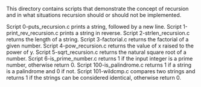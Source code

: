This directory contains scripts that demonstrate the concept of recursion and in what situations recursion should or should not be implemented.

Script 0-puts_recursion.c prints a string, followed by a new line.
Script 1-print_rev_recursion.c prints a string in reverse.
Script 2-strlen_recursion.c returns the length of a string.
Script 3-factorial.c returns the factorial of a given number.
Script 4-pow_recursion.c  returns the value of x raised to the power of y.
Script 5-sqrt_recursion.c returns the natural square root of a number.
Script 6-is_prime_number.c  returns 1 if the input integer is a prime number, otherwise return 0.
Script 100-is_palindrome.c returns 1 if a string is a palindrome and 0 if not.
Script 101-wildcmp.c compares two strings and returns 1 if the strings can be considered identical, otherwise return 0.
